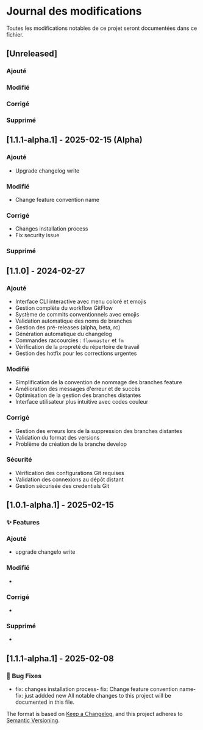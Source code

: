 # Journal des modifications

Toutes les modifications notables de ce projet seront documentées dans ce fichier.

## [Unreleased]
### Ajouté
### Modifié
### Corrigé
### Supprimé

## [1.1.1-alpha.1] - 2025-02-15 (Alpha)
### Ajouté
- Upgrade changelog write
### Modifié
- Change feature convention name
### Corrigé
- Changes installation process
- Fix security issue
### Supprimé

## [1.1.0] - 2024-02-27
### Ajouté
- Interface CLI interactive avec menu coloré et emojis
- Gestion complète du workflow GitFlow
- Système de commits conventionnels avec emojis
- Validation automatique des noms de branches
- Gestion des pré-releases (alpha, beta, rc)
- Génération automatique du changelog
- Commandes raccourcies : `flowmaster` et `fm`
- Vérification de la propreté du répertoire de travail
- Gestion des hotfix pour les corrections urgentes

### Modifié
- Simplification de la convention de nommage des branches feature
- Amélioration des messages d'erreur et de succès
- Optimisation de la gestion des branches distantes
- Interface utilisateur plus intuitive avec codes couleur

### Corrigé
- Gestion des erreurs lors de la suppression des branches distantes
- Validation du format des versions
- Problème de création de la branche develop

### Sécurité
- Vérification des configurations Git requises
- Validation des connexions au dépôt distant
- Gestion sécurisée des credentials Git

## [1.0.1-alpha.1] - 2025-02-15
### ✨ Features
### Ajouté
-  upgrade changelo write
### Modifié
- 
### Corrigé
- 
### Supprimé
- 

## [1.1.1-alpha.1] - 2025-02-08

### 🐛 Bug Fixes
- fix: changes installation process- fix: Change feature convention name- fix: just addded new
All notable changes to this project will be documented in this file.

The format is based on [Keep a Changelog](https://keepachangelog.com/en/1.0.0/),
and this project adheres to [Semantic Versioning](https://semver.org/spec/v2.0.0.html).

